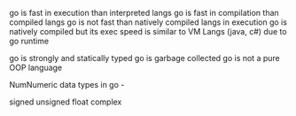 go is fast in execution than interpreted langs
go is fast in compilation than compiled langs
go is not fast than natively compiled langs in execution
go is natively compiled but its exec speed is similar to VM Langs (java, c#) due to go runtime

go is strongly and statically typed
go is garbage collected
go is not a pure OOP language

NumNumeric data types in go - 

signed
unsigned
float
complex
